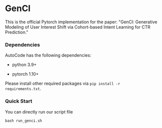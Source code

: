 # GenCI

This is the official Pytorch implementation for the paper:
	 "GenCI: Generative Modeling of User Interest Shift via Cohort-based Intent Learning for CTR Prediction."

### Dependencies

AutoCode has the following dependencies:

+ python 3.9+

+ pytorch 1.10+ 

Please install other required packages via `pip install -r requirements.txt`.

### Quick Start

You can directly run our script file

```shell
bash run_genci.sh
```